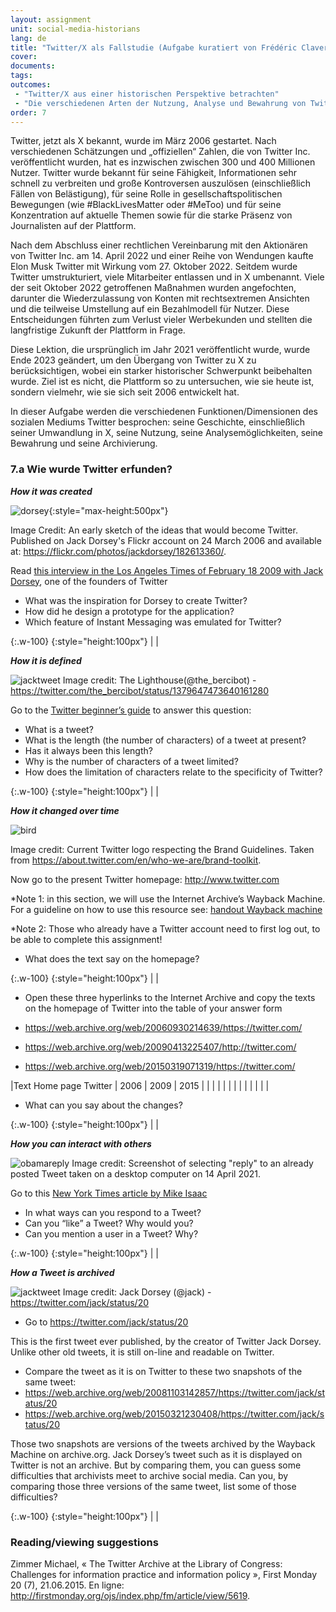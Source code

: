 ```yaml
---
layout: assignment
unit: social-media-historians
lang: de
title: "Twitter/X als Fallstudie (Aufgabe kuratiert von Frédéric Clavert)"
cover:
documents:
tags:
outcomes:
 - "Twitter/X aus einer historischen Perspektive betrachten"
 - "Die verschiedenen Arten der Nutzung, Analyse und Bewahrung von Twitter/X zu verstehen, um die Quellenkritik darauf anwenden zu können"
order: 7
---
```

Twitter, jetzt als X bekannt, wurde im März 2006 gestartet. Nach verschiedenen Schätzungen und „offiziellen“ Zahlen, die von Twitter Inc. veröffentlicht wurden, hat es inzwischen zwischen 300 und 400 Millionen Nutzer. Twitter wurde bekannt für seine Fähigkeit, Informationen sehr schnell zu verbreiten und große Kontroversen auszulösen (einschließlich Fällen von Belästigung), für seine Rolle in gesellschaftspolitischen Bewegungen (wie #BlackLivesMatter oder #MeToo) und für seine Konzentration auf aktuelle Themen sowie für die starke Präsenz von Journalisten auf der Plattform.

Nach dem Abschluss einer rechtlichen Vereinbarung mit den Aktionären von Twitter Inc. am 14. April 2022 und einer Reihe von Wendungen kaufte Elon Musk Twitter mit Wirkung vom 27. Oktober 2022. Seitdem wurde Twitter umstrukturiert, viele Mitarbeiter entlassen und in X umbenannt. Viele der seit Oktober 2022 getroffenen Maßnahmen wurden angefochten, darunter die Wiederzulassung von Konten mit rechtsextremen Ansichten und die teilweise Umstellung auf ein Bezahlmodell für Nutzer. Diese Entscheidungen führten zum Verlust vieler Werbekunden und stellten die langfristige Zukunft der Plattform in Frage.

<html>
<div class="alert alert-info">
Diese Lektion, die ursprünglich im Jahr 2021 veröffentlicht wurde, wurde Ende 2023 geändert, um den Übergang von Twitter zu X zu berücksichtigen, wobei ein starker historischer Schwerpunkt beibehalten wurde. Ziel ist es nicht, die Plattform so zu untersuchen, wie sie heute ist, sondern vielmehr, wie sie sich seit 2006 entwickelt hat.
</div>
</html>

In dieser Aufgabe werden die verschiedenen Funktionen/Dimensionen des sozialen Mediums Twitter besprochen: seine Geschichte, einschließlich seiner Umwandlung in X, seine Nutzung, seine Analysemöglichkeiten, seine Bewahrung und seine Archivierung.

<!-- more -->
<!-- briefing-student -->

### 7.a Wie wurde Twitter erfunden?
<!-- section-contents -->

***How it was created***

![dorsey](../../../assets/images/social-media/dorsey.jpg){:style="max-height:500px"}

Image Credit: An early sketch of the ideas that would become Twitter. Published on Jack Dorsey's Flickr account on 24 March 2006 and available at: https://flickr.com/photos/jackdorsey/182613360/.

Read [this interview in the Los Angeles Times of February 18 2009 with Jack Dorsey](https://latimesblogs.latimes.com/technology/2009/02/twitter-creator.html), one of the founders of Twitter
- What was the inspiration for Dorsey to create Twitter?
- How did he design a prototype for the application?
- Which feature of Instant Messaging was emulated for Twitter?

{:.w-100}
{:style="height:100px"}
| |


***How it is defined***

![jacktweet](../../../assets/images/social-media/jacktweet.png)
Image credit: The Lighthouse(@the_bercibot) - https://twitter.com/the_bercibot/status/1379647473640161280

Go to the [Twitter beginner’s guide](https://help.twitter.com/en/new-user-faq) to answer this question:
- What is a tweet?
- What is the length (the number of characters) of a tweet at present?
- Has it always been this length?
- Why is the number of characters of a tweet limited?
- How does the limitation of characters relate to the specificity of Twitter?

{:.w-100}
{:style="height:100px"}
| |


***How it changed over time***

![bird](../../../assets/images/social-media/bird.png)

Image credit: Current Twitter logo respecting the Brand Guidelines. Taken from https://about.twitter.com/en/who-we-are/brand-toolkit.

Now go to the present Twitter homepage: http://www.twitter.com

*Note 1: in this section, we will use the Internet Archive’s Wayback Machine. For a guideline on how to use this resource see: [handout Wayback machine](https://ranke2.uni.lu/assets/pdf/wayback-machine-interface.pdf)

*Note 2: Those who already have a Twitter account need to first log out, to be able to complete this assignment!

- What does the text say on the homepage?

{:.w-100}
{:style="height:100px"}
| |

- Open these three hyperlinks to the Internet Archive and copy the texts on the homepage of Twitter into the table of your answer form

- https://web.archive.org/web/20060930214639/https://twitter.com/
- https://web.archive.org/web/20090413225407/http://twitter.com/
- https://web.archive.org/web/20150319071319/https://twitter.com/

|Text Home page Twitter  |  2006 | 2009 | 2015 |
|   |   |   |
|   |   |   |
|   |   |   |

- What can you say about the changes?

{:.w-100}
{:style="height:100px"}
| |


***How you can interact with others***

![obamareply](../../../assets/images/social-media/obamareply.png)
Image credit: Screenshot of selecting "reply" to an already posted Tweet taken on a desktop computer on 14 April 2021.

Go to this [New York Times article by Mike Isaac](https://www.nytimes.com/2017/09/26/technology/twitter-280-characters.html?smid=url-share)
- In what ways can you respond to a Tweet?
- Can you “like” a Tweet? Why would you?
- Can you mention a user in a Tweet? Why?

{:.w-100}
{:style="height:100px"}
| |



***How a Tweet is archived***

![jacktweet](../../../assets/images/social-media/jacktweet.png)
Image credit: Jack Dorsey (@jack) - https://twitter.com/jack/status/20


- Go to https://twitter.com/jack/status/20

This is the first tweet ever published, by the creator of Twitter Jack Dorsey. Unlike other old tweets, it is still on-line and readable on Twitter.
- Compare the tweet as it is on Twitter to these two snapshots of the same tweet:
- https://web.archive.org/web/20081103142857/https://twitter.com/jack/status/20
- https://web.archive.org/web/20150321230408/https://twitter.com/jack/status/20


Those two snapshots are versions of the tweets archived by the Wayback Machine on archive.org. Jack Dorsey’s tweet such as it is displayed on Twitter is not an archive. But by comparing them, you can guess some difficulties that archivists meet to archive social media. Can you, by comparing those three versions of the same tweet, list some of those difficulties?

{:.w-100}
{:style="height:100px"}
| |

<!-- section -->

### Reading/viewing suggestions
<!-- section-contents -->

Zimmer Michael, « The Twitter Archive at the Library of Congress: Challenges for information practice and information policy », First Monday 20 (7), 21.06.2015. En ligne: <http://firstmonday.org/ojs/index.php/fm/article/view/5619>.

<!-- section -->

<!-- briefing-teacher -->
